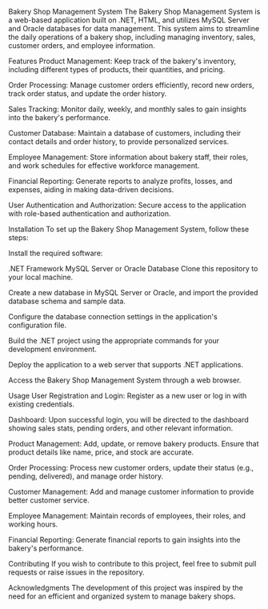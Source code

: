 Bakery Shop Management System
The Bakery Shop Management System is a web-based application built on .NET, HTML, and utilizes MySQL Server and Oracle databases for data management. This system aims to streamline the daily operations of a bakery shop, including managing inventory, sales, customer orders, and employee information.

Features
Product Management: Keep track of the bakery's inventory, including different types of products, their quantities, and pricing.

Order Processing: Manage customer orders efficiently, record new orders, track order status, and update the order history.

Sales Tracking: Monitor daily, weekly, and monthly sales to gain insights into the bakery's performance.

Customer Database: Maintain a database of customers, including their contact details and order history, to provide personalized services.

Employee Management: Store information about bakery staff, their roles, and work schedules for effective workforce management.

Financial Reporting: Generate reports to analyze profits, losses, and expenses, aiding in making data-driven decisions.

User Authentication and Authorization: Secure access to the application with role-based authentication and authorization.

Installation
To set up the Bakery Shop Management System, follow these steps:

Install the required software:

.NET Framework
MySQL Server or Oracle Database
Clone this repository to your local machine.

Create a new database in MySQL Server or Oracle, and import the provided database schema and sample data.

Configure the database connection settings in the application's configuration file.

Build the .NET project using the appropriate commands for your development environment.

Deploy the application to a web server that supports .NET applications.

Access the Bakery Shop Management System through a web browser.

Usage
User Registration and Login: Register as a new user or log in with existing credentials.

Dashboard: Upon successful login, you will be directed to the dashboard showing sales stats, pending orders, and other relevant information.

Product Management: Add, update, or remove bakery products. Ensure that product details like name, price, and stock are accurate.

Order Processing: Process new customer orders, update their status (e.g., pending, delivered), and manage order history.

Customer Management: Add and manage customer information to provide better customer service.

Employee Management: Maintain records of employees, their roles, and working hours.

Financial Reporting: Generate financial reports to gain insights into the bakery's performance.

Contributing
If you wish to contribute to this project, feel free to submit pull requests or raise issues in the repository.

Acknowledgments
The development of this project was inspired by the need for an efficient and organized system to manage bakery shops.

